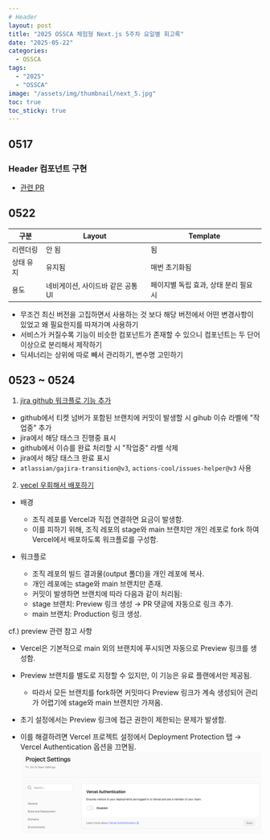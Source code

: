 ```yaml
---
# Header
layout: post
title: "2025 OSSCA 체험형 Next.js 5주차 요일별 회고록"
date: "2025-05-22"
categories:
  - OSSCA
tags: 
  - "2025"
  - "OSSCA"
image: "/assets/img/thumbnail/next_5.jpg"
toc: true
toc_sticky: true
---
```


## 0517
### Header 컴포넌트 구현

- [관련 PR](https://github.com/2025-contribution-nextjs-team5/ossca-team_nextjs/pull/41)


## 0522


| 구분       | Layout                               | Template                            |
|------------|--------------------------------------|--------------------------------------|
| 리렌더링   | 안 됨                                | 됨                                   |
| 상태 유지  | 유지됨                               | 매번 초기화됨                        |
| 용도       | 네비게이션, 사이드바 같은 공통 UI   | 페이지별 독립 효과, 상태 분리 필요 시 |


- 무조건 최신 버전을 고집하면서 사용하는 것 보다 해당 버전에서 어떤 변경사항이 있었고 왜 필요한지를 따져가며 사용하기
- 서비스가 커질수록 기능이 비슷한 컴포넌트가 존재할 수 있으니 컴포넌트는 두 단어 이상으로 분리해서 제작하기
- 딕셔너리는 상위에 따로 빼서 관리하기, 변수명 고민하기

## 0523 ~ 0524
1. [jira github 워크플로 기능 추가](https://github.com/2025-contribution-nextjs-team5/ossca-team_nextjs/issues/57)

- github에서 티켓 넘버가 포함된 브랜치에 커밋이 발생할 시 gihub 이슈 라벨에 "작업중" 추가
- jira에서 해당 태스크 진행중 표시
- github에서 이슈를 완료 처리할 시 "작업중" 라벨 삭제
- jira에서 해당 태스크 완료 표시
- `atlassian/gajira-transition@v3`, `actions-cool/issues-helper@v3` 사용

2. [vecel 우회해서 배포하기](https://github.com/2025-contribution-nextjs-team5/ossca-team_nextjs/issues/51)

- 배경
    - 조직 레포를 Vercel과 직접 연결하면 요금이 발생함.
    - 이를 피하기 위해, 조직 레포의 stage와 main 브랜치만 개인 레포로 fork 하여 Vercel에서 배포하도록 워크플로를 구성함.

- 워크플로
    - 조직 레포의 빌드 결과물(output 폴더)을 개인 레포에 복사.
    - 개인 레포에는 stage와 main 브랜치만 존재.
    - 커밋이 발생하면 브랜치에 따라 다음과 같이 처리됨:
    - stage 브랜치: Preview 링크 생성 → PR 댓글에 자동으로 링크 추가.
    - main 브랜치: Production 링크 생성.

cf.) preview 관련 참고 사항
- Vercel은 기본적으로 main 외의 브랜치에 푸시되면 자동으로 Preview 링크를 생성함.
- Preview 브랜치를 별도로 지정할 수 있지만, 이 기능은 유료 플랜에서만 제공됨.
    - 따라서 모든 브랜치를 fork하면 커밋마다 Preview 링크가 계속 생성되어 관리가 어렵기에 stage와 main 브랜치만 가져옴. 

- 초기 설정에서는 Preview 링크에 접근 권한이 제한되는 문제가 발생함.
- 이를 해결하려면 Vercel 프로젝트 설정에서 Deployment Protection 탭 → Vercel Authentication 옵션을 끄면됨.
![alt text](../assets/img/posts/250524/1.png)
